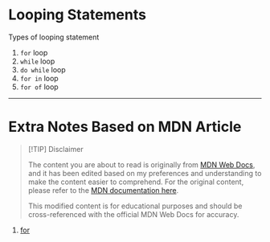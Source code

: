 # Looping Statements

Types of looping statement
1. `for` loop
2. `while` loop
3. `do while` loop
4. `for in` loop
5. `for of` loop

---

# Extra Notes Based on MDN Article

> [!TIP] Disclaimer
>
> The content you are about to read is originally from [MDN Web Docs](https://developer.mozilla.org/), and it has been edited based on my preferences and understanding to make the content easier to comprehend. For the original content, please refer to the [MDN documentation here]().
>
> This modified content is for educational purposes and should be cross-referenced with the official MDN Web Docs for accuracy.

1. [for](for.md)
